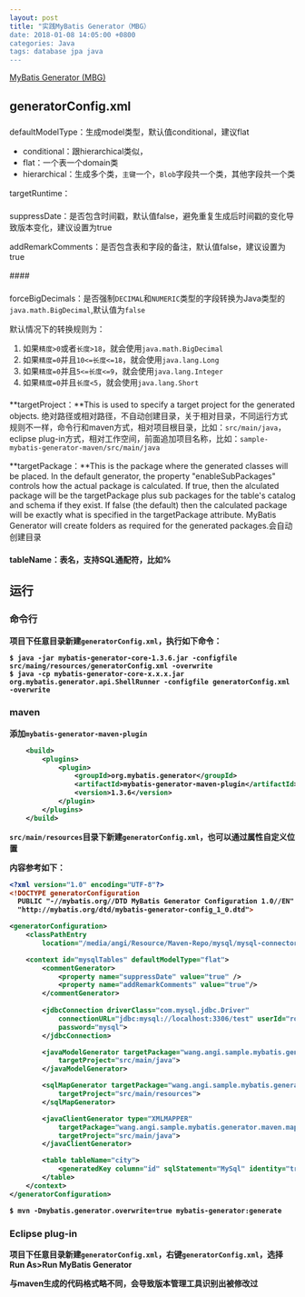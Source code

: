 ```yaml
---
layout: post
title: "实践MyBatis Generator（MBG）
date: 2018-01-08 14:05:00 +0800
categories: Java
tags: database jpa java
---
```


[MyBatis Generator (MBG)](http://www.mybatis.org/generator/)

## generatorConfig.xml

### <classPathEntry>

### <context>

defaultModelType：生成model类型，默认值conditional，建议flat

* conditional：跟hierarchical类似，
* flat：一个表一个domain类
* hierarchical：生成多个类，`主键`一个，`Blob`字段共一个类，其他字段共一个类



targetRuntime：

#### <properties>

#### <plugin>

#### <commentGenerator>

suppressDate：是否包含时间戳，默认值false，避免重复生成后时间戳的变化导致版本变化，建议设置为true

addRemarkComments：是否包含表和字段的备注，默认值false，建议设置为true

####　<connectionFactory>

#### <jdbcConnection>

#### <javaTypeResolver>

forceBigDecimals：是否强制`DECIMAL`和`NUMERIC`类型的字段转换为Java类型的`java.math.BigDecimal`,默认值为`false`

默认情况下的转换规则为：

1. 如果`精度>0`或者`长度>18`，就会使用`java.math.BigDecimal`
2. 如果`精度=0`并且`10<=长度<=18`，就会使用`java.lang.Long`
3. 如果`精度=0`并且`5<=长度<=9`，就会使用`java.lang.Integer`
4. 如果`精度=0`并且`长度<5`，就会使用`java.lang.Short`

#### <javaModelGenerator>

**targetProject：**This is used to specify a target project for the generated objects.  绝对路径或相对路径，不自动创建目录，关于相对目录，不同运行方式规则不一样，命令行和maven方式，相对项目根目录，比如：`src/main/java`，eclipse plug-in方式，相对工作空间，前面追加项目名称，比如：`sample-mybatis-generator-maven/src/main/java`

**targetPackage：**This is the package where the generated classes will be placed.  In the default generator, the property "enableSubPackages" controls how the actual package is calculated.  If true, then the alculated package will be the targetPackage plus sub packages for the table's catalog and schema if they exist. If false (the default) then the calculated package will be exactly what is specified in the targetPackage attribute.      MyBatis Generator will create folders as required for the generated packages.会自动创建目录

#### <sqlMapGenerator>

#### <javaClientGenerator>

#### <table>

tableName：表名，支持SQL通配符，比如%

## 运行

### 命令行

项目下任意目录新建`generatorConfig.xml`，执行如下命令：

```shell
$ java -jar mybatis-generator-core-1.3.6.jar -configfile src/maing/resources/generatorConfig.xml -overwrite
$ java -cp mybatis-generator-core-x.x.x.jar org.mybatis.generator.api.ShellRunner -configfile generatorConfig.xml -overwrite
```

### maven

添加`mybatis-generator-maven-plugin`

```xml
	<build>
		<plugins>
			<plugin>
				<groupId>org.mybatis.generator</groupId>
				<artifactId>mybatis-generator-maven-plugin</artifactId>
				<version>1.3.6</version>
			</plugin>
		</plugins>
	</build>
```

`src/main/resources`目录下新建`generatorConfig.xml`，也可以通过属性自定义位置

内容参考如下：

```xml
<?xml version="1.0" encoding="UTF-8"?>
<!DOCTYPE generatorConfiguration
  PUBLIC "-//mybatis.org//DTD MyBatis Generator Configuration 1.0//EN"
  "http://mybatis.org/dtd/mybatis-generator-config_1_0.dtd">

<generatorConfiguration>
	<classPathEntry
		location="/media/angi/Resource/Maven-Repo/mysql/mysql-connector-java/5.1.45/mysql-connector-java-5.1.45.jar" />

	<context id="mysqlTables" defaultModelType="flat">
		<commentGenerator>
			<property name="suppressDate" value="true" />
			<property name="addRemarkComments" value="true"/>
		</commentGenerator>
		
		<jdbcConnection driverClass="com.mysql.jdbc.Driver"
			connectionURL="jdbc:mysql://localhost:3306/test" userId="root"
			password="mysql">
		</jdbcConnection>

		<javaModelGenerator targetPackage="wang.angi.sample.mybatis.generator.maven.model"
			targetProject="src/main/java">
		</javaModelGenerator>

		<sqlMapGenerator targetPackage="wang.angi.sample.mybatis.generator.maven.mapper"
			targetProject="src/main/resources">
		</sqlMapGenerator>

		<javaClientGenerator type="XMLMAPPER"
			targetPackage="wang.angi.sample.mybatis.generator.maven.mapper"
			targetProject="src/main/java">
		</javaClientGenerator>

		<table tableName="city">
			<generatedKey column="id" sqlStatement="MySql" identity="true" />
		</table>
	</context>
</generatorConfiguration>
```



```shell
$ mvn -Dmybatis.generator.overwrite=true mybatis-generator:generate
```

### Eclipse plug-in

项目下任意目录新建`generatorConfig.xml`，右键`generatorConfig.xml`，选择Run As>Run MyBatis Generator

与maven生成的代码格式略不同，会导致版本管理工具识别出被修改过